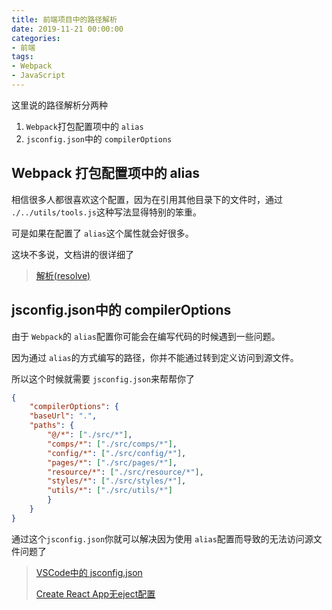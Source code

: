 ```yaml
---
title: 前端项目中的路径解析
date: 2019-11-21 00:00:00
categories: 
- 前端
tags:
- Webpack
- JavaScript
---
```


这里说的路径解析分两种

1. `Webpack`打包配置项中的 `alias`
2. `jsconfig.json`中的 `compilerOptions`

## Webpack 打包配置项中的 alias

相信很多人都很喜欢这个配置，因为在引用其他目录下的文件时，通过 `./../utils/tools.js`这种写法显得特别的笨重。

可是如果在配置了 `alias`这个属性就会好很多。

这块不多说，文档讲的很详细了

> [解析(resolve)](https://webpack.docschina.org/configuration/resolve/#resolve-alias)

## jsconfig.json中的 compilerOptions

由于 `Webpack`的 `alias`配置你可能会在编写代码的时候遇到一些问题。

因为通过 `alias`的方式编写的路径，你并不能通过转到定义访问到源文件。

所以这个时候就需要 `jsconfig.json`来帮帮你了

```json
{
    "compilerOptions": {
    "baseUrl": ".",
    "paths": {
        "@/*": ["./src/*"],
        "comps/*": ["./src/comps/*"],
        "config/*": ["./src/config/*"],
        "pages/*": ["./src/pages/*"],
        "resource/*": ["./src/resource/*"],
        "styles/*": ["./src/styles/*"],
        "utils/*": ["./src/utils/*"]
        }
    }
}
```

通过这个`jsconfig.json`你就可以解决因为使用 `alias`配置而导致的无法访问源文件问题了

> [VSCode中的 jsconfig.json](https://segmentfault.com/a/1190000018013282)
>
> [Create React App无eject配置](https://juejin.im/post/5dedd6c8f265da33d15884bf)

